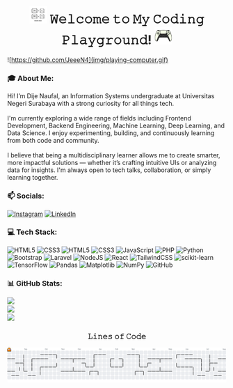 <h1 align="center">
  <img src="img/Control.gif" width="40px"/>
  𝚆𝚎𝚕𝚌𝚘𝚖𝚎 𝚝𝚘 𝙼𝚢 𝙲𝚘𝚍𝚒𝚗𝚐 𝙿𝚕𝚊𝚢𝚐𝚛𝚘𝚞𝚗𝚍!
  <img src="img/Console.gif" width="40px" />
</h1>

![https://github.com/JeeeN4](img/playing-computer.gif)

### 🎓 About Me:
Hi! I’m Dije Naufal, an Information Systems undergraduate at Universitas Negeri Surabaya with a strong curiosity for all things tech.<br><br>I'm currently exploring a wide range of fields including Frontend Development, Backend Engineering, Machine Learning, Deep Learning, and Data Science. I enjoy experimenting, building, and continuously learning from both code and community.<br><br>I believe that being a multidisciplinary learner allows me to create smarter, more impactful solutions — whether it’s crafting intuitive UIs or analyzing data for insights. I'm always open to tech talks, collaboration, or simply learning together.<br>


### 📫 Socials:
[![Instagram](https://img.shields.io/badge/Instagram-%23E4405F.svg?logo=Instagram&logoColor=white)](https://instagram.com/dijenaufal_27) [![LinkedIn](https://img.shields.io/badge/LinkedIn-%230077B5.svg?logo=linkedin&logoColor=white)](https://linkedin.com/in/dije-naufal) 

### 💻 Tech Stack:
![HTML5](https://img.shields.io/badge/html5-%23E34F26.svg?style=for-the-badge&logo=html5&logoColor=white) ![CSS3](https://img.shields.io/badge/css3-%231572B6.svg?style=for-the-badge&logo=css3&logoColor=white) ![HTML5](https://img.shields.io/badge/html5-%23E34F26.svg?style=for-the-badge&logo=html5&logoColor=white) ![CSS3](https://img.shields.io/badge/css3-%231572B6.svg?style=for-the-badge&logo=css3&logoColor=white) ![JavaScript](https://img.shields.io/badge/javascript-%23323330.svg?style=for-the-badge&logo=javascript&logoColor=%23F7DF1E) ![PHP](https://img.shields.io/badge/php-%23777BB4.svg?style=for-the-badge&logo=php&logoColor=white) ![Python](https://img.shields.io/badge/python-3670A0?style=for-the-badge&logo=python&logoColor=ffdd54) ![Bootstrap](https://img.shields.io/badge/bootstrap-%238511FA.svg?style=for-the-badge&logo=bootstrap&logoColor=white) ![Laravel](https://img.shields.io/badge/laravel-%23FF2D20.svg?style=for-the-badge&logo=laravel&logoColor=white) ![NodeJS](https://img.shields.io/badge/node.js-6DA55F?style=for-the-badge&logo=node.js&logoColor=white) ![React](https://img.shields.io/badge/react-%2320232a.svg?style=for-the-badge&logo=react&logoColor=%2361DAFB) ![TailwindCSS](https://img.shields.io/badge/tailwindcss-%2338B2AC.svg?style=for-the-badge&logo=tailwind-css&logoColor=white) ![scikit-learn](https://img.shields.io/badge/scikit--learn-%23F7931E.svg?style=for-the-badge&logo=scikit-learn&logoColor=white) ![TensorFlow](https://img.shields.io/badge/TensorFlow-%23FF6F00.svg?style=for-the-badge&logo=TensorFlow&logoColor=white) ![Pandas](https://img.shields.io/badge/pandas-%23150458.svg?style=for-the-badge&logo=pandas&logoColor=white) ![Matplotlib](https://img.shields.io/badge/Matplotlib-%23ffffff.svg?style=for-the-badge&logo=Matplotlib&logoColor=black) ![NumPy](https://img.shields.io/badge/numpy-%23013243.svg?style=for-the-badge&logo=numpy&logoColor=white) ![GitHub](https://img.shields.io/badge/github-%23121011.svg?style=for-the-badge&logo=github&logoColor=white)
### 📊 GitHub Stats:
![](https://github-readme-stats.vercel.app/api?username=JeeeN4&theme=dark&hide_border=false&include_all_commits=false&count_private=false)<br/>
![](https://nirzak-streak-stats.vercel.app/?user=JeeeN4&theme=dark&hide_border=false)<br/>
![](https://github-readme-stats.vercel.app/api/top-langs/?username=JeeeN4&theme=dark&hide_border=false&include_all_commits=false&count_private=false&layout=compact)

<!-- Proudly created with GPRM ( https://gprm.itsvg.in ) -->
<h3 align="center">
  𝙻𝚒𝚗𝚎𝚜 𝚘𝚏 𝙲𝚘𝚍𝚎
</h3>
<picture>
  <source media="(prefers-color-scheme: dark)" srcset="https://raw.githubusercontent.com/JeeeN4/JeeeN4/output/pacman-contribution-graph-dark.svg">
  <source media="(prefers-color-scheme: light)" srcset="https://raw.githubusercontent.com/JeeeN4/JeeeN4/output/pacman-contribution-graph.svg">
  <img alt="pacman contribution graph" src="https://raw.githubusercontent.com/JeeeN4/JeeeN4/output/pacman-contribution-graph.svg">
</picture>

###